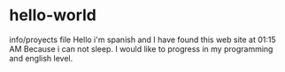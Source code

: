 # hello-world
info/proyects file
Hello i'm spanish and I have found this web site at 01:15 AM Because i can not sleep.
I would like to progress in my programming and english level.
